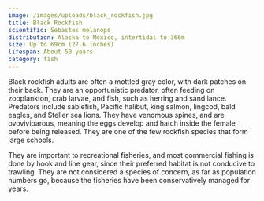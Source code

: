 ```yaml
---
image: /images/uploads/black_rockfish.jpg
title: Black Rockfish
scientific: Sebastes melanops
distribution: Alaska to Mexico, intertidal to 366m
size: Up to 69cm (27.6 inches)
lifespan: About 50 years
category: fish
---
```


Black rockfish adults are often a mottled gray color, with dark patches on their back. They are an opportunistic predator, often feeding on zooplankton, crab larvae, and fish, such as herring and sand lance. Predators include sablefish, Pacific halibut, king salmon, lingcod, bald eagles, and Steller sea lions. They have venomous spines, and are ovoviviparous, meaning the eggs develop and hatch inside the female before being released. They are one of the few rockfish species that form large schools.

They are important to recreational fisheries, and most commercial fishing is done by hook and line gear, since their preferred habitat is not conducive to trawling. They are not considered a species of concern, as far as population numbers go, because the fisheries have been conservatively managed for years.

